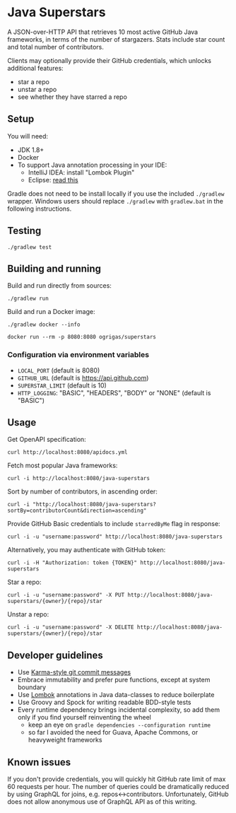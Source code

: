 # Java Superstars

A JSON-over-HTTP API that retrieves 10 most active GitHub Java frameworks, in terms of the number of stargazers.
Stats include star count and total number of contributors.

Clients may optionally provide their GitHub credentials, which unlocks additional features:
- star a repo
- unstar a repo
- see whether they have starred a repo

## Setup

You will need:

- JDK 1.8+
- Docker
- To support Java annotation processing in your IDE:
  - IntelliJ IDEA: install "Lombok Plugin"
  - Eclipse: [read this](https://howtodoinjava.com/automation/lombok-eclipse-installation-examples/) 

Gradle does not need to be install locally if you use the included `./gradlew` wrapper.
Windows users should replace `./gradlew` with `gradlew.bat` in the following instructions.

## Testing

    ./gradlew test

## Building and running

Build and run directly from sources:

    ./gradlew run

Build and run a Docker image: 

    ./gradlew docker --info

    docker run --rm -p 8080:8080 ogrigas/superstars

### Configuration via environment variables

- `LOCAL_PORT` (default is 8080)
- `GITHUB_URL` (default is https://api.github.com)
- `SUPERSTAR_LIMIT` (default is 10)
- `HTTP_LOGGING`: "BASIC", "HEADERS", "BODY" or "NONE" (default is "BASIC")

## Usage

Get OpenAPI specification:

    curl http://localhost:8080/apidocs.yml

Fetch most popular Java frameworks:

    curl -i http://localhost:8080/java-superstars

Sort by number of contributors, in ascending order:

    curl -i "http://localhost:8080/java-superstars?sortBy=contributorCount&direction=ascending"

Provide GitHub Basic credentials to include `starredByMe` flag in response:

    curl -i -u "username:password" http://localhost:8080/java-superstars

Alternatively, you may authenticate with GitHub token:

    curl -i -H "Authorization: token {TOKEN}" http://localhost:8080/java-superstars

Star a repo:

    curl -i -u "username:password" -X PUT http://localhost:8080/java-superstars/{owner}/{repo}/star

Unstar a repo:

    curl -i -u "username:password" -X DELETE http://localhost:8080/java-superstars/{owner}/{repo}/star

## Developer guidelines

- Use [Karma-style git commit messages](http://karma-runner.github.io/2.0/dev/git-commit-msg.html)
- Embrace immutability and prefer pure functions, except at system boundary
- Use [Lombok](https://projectlombok.org) annotations in Java data-classes to reduce boilerplate
- Use Groovy and Spock for writing readable BDD-style tests
- Every runtime dependency brings incidental complexity, so add them only if you find yourself reinventing the wheel
  - keep an eye on `gradle dependencies --configuration runtime`
  - so far I avoided the need for Guava, Apache Commons, or heavyweight frameworks

## Known issues

If you don't provide credentials, you will quickly hit GitHub rate limit of max 60 requests per hour.
The number of queries could be dramatically reduced by using GraphQL for joins, e.g. repos<->contributors.
Unfortunately, GitHub does not allow anonymous use of GraphQL API as of this writing.

